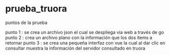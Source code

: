 # prueba_truora
puntos de la prueba

punto 1 : se crea un archivo json el cual se despliega via web a través de go
punto 2 : crea un archivo plano con la información que los dos ítems a retornar
punto 3 : se crea una pequeña interfaz con vue la cual al dar clic en consultar muestra la información del servidor consultado en truora

